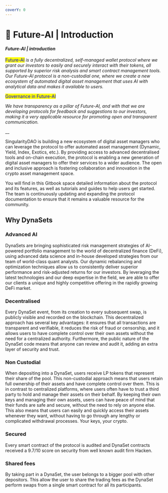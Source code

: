 ```yaml
---
coverY: 0
---
```


# 📌 Future-AI | Introduction

#### _Future-AI | introduction_&#x20;

<mark style="color:blue;">Future-AI</mark> <mark style="color:blue;"></mark>_<mark style="color:blue;"></mark> is a fully decentralized, self-managed wallet protocol where we grant our investors to easily and securely interact with their tokens, all supported by superior risk analysis and smart contract management tools. Our Future-AI protocol is a non-custodial one, where we create a new ecosystem of automated digital asset management that uses AI with analytical data and makes it available to users._



<mark style="color:blue;">Governance in Future-AI</mark> &#x20;

_We have transparency as a pillar of Future-AI, and with that we are developing protocols for feedback and suggestions to our investors, making it a very applicable resource for promoting open and transparent communication._&#x20;

__



SingularityDAO is building a new ecosystem of digital asset managers who can leverage the protocol to offer automated asset management (Dynamic, Yield, Index, Exotics, etc.). By providing access to advanced decentralised tools and on-chain execution, the protocol is enabling a new generation of digital asset managers to offer their services to a wider audience. The open and inclusive approach is fostering collaboration and innovation in the crypto asset management space.&#x20;

You will find in this Gitbook space detailed information about the protocol and its features, as well as tutorials and guides to help users get started. The team is continuously updating and expanding the protocol documentation to ensure that it remains a valuable resource for the community.

## Why DynaSets

### Advanced AI

DynaSets are bringing sophisticated risk management strategies of AI-powered portfolio management to the world of decentralized finance (DeFi), using advanced data science and in-house developed strategies from our team of world-class quant analysts. Our dynamic rebalancing and optimization techniques allow us to consistently deliver superior performance and risk-adjusted returns for our investors. By leveraging the latest technologies and our deep expertise in the field, we are able to offer our clients a unique and highly competitive offering in the rapidly growing DeFi market.

### Decentralised

Every DynaSet event, from its creation to every subsequent swap, is publicly visible and recorded on the blockchain. This decentralized approach has several key advantages: it ensures that all transactions are transparent and verifiable, it reduces the risk of fraud or censorship, and it allows users to have complete control over their own assets without the need for a centralized authority. Furthermore, the public nature of the DynaSet code means that anyone can review and audit it, adding an extra layer of security and trust.

### Non Custodial

When depositing into a DynaSet, users receive LP tokens that represent their share of the pool. This non-custodial approach means that users retain full ownership of their assets and have complete control over them. This is in contrast to centralized platforms, where users often have to trust a third party to hold and manage their assets on their behalf. By keeping their own keys and managing their own assets, users can have peace of mind that their funds are safe and secure, without the need to rely on anyone else. This also means that users can easily and quickly access their assets whenever they want, without having to go through any lengthy or complicated withdrawal processes. Your keys, your crypto.

### Secured

Every smart contract of the protocol is audited and DynaSet contracts received a 9.7/10 score on security from well known audit firm Hacken.

### Shared fees

By taking part in a DynaSet, the user belongs to a bigger pool with other depositors. This allow the user to share the trading fees as the DynaSet perform swaps from a single smart contract for all its participants.
